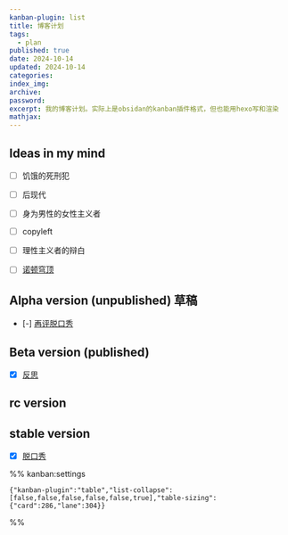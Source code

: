 ```yaml
---
kanban-plugin: list
title: 博客计划
tags:
  - plan
published: true
date: 2024-10-14
updated: 2024-10-14
categories: 
index_img: 
archive: 
password: 
excerpt: 我的博客计划。实际上是obsidan的kanban插件格式，但也能用hexo写和渲染
mathjax: 
---
```


## Ideas in my mind

- [ ] 饥饿的死刑犯
- [ ] 后现代
- [ ] 身为男性的女性主义者
- [ ] copyleft
- [ ] 理性主义者的辩白
- [ ] [诺顿穹顶](/hexo/essays/dome)


## Alpha version (unpublished) 草稿

- [-] [再评脱口秀](/hexo/essays/talkshow-patch)


## Beta version (published)

- [x] [反思](/hexo/essays/introspection)


## rc version



## stable version

- [x] [脱口秀](/hexo/essays/talkshow)




%% kanban:settings
```
{"kanban-plugin":"table","list-collapse":[false,false,false,false,false,true],"table-sizing":{"card":286,"lane":304}}
```
%%